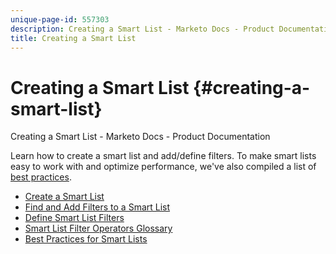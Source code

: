 ```yaml
---
unique-page-id: 557303
description: Creating a Smart List - Marketo Docs - Product Documentation
title: Creating a Smart List
---
```


# Creating a Smart List {#creating-a-smart-list}

Creating a Smart List - Marketo Docs - Product Documentation

Learn how to create a smart list and add/define filters.&nbsp;To make smart lists easy to work with and optimize performance, we've also compiled a list of [best practices](creating-a-smart-list/best-practices-for-smart-lists.md).&nbsp;

* [Create a Smart List](creating-a-smart-list/create-a-smart-list.md)
* [Find and Add Filters to a Smart List](creating-a-smart-list/find-and-add-filters-to-a-smart-list.md)
* [Define Smart List Filters](creating-a-smart-list/define-smart-list-filters.md)
* [Smart List Filter Operators Glossary](creating-a-smart-list/smart-list-filter-operators-glossary.md)
* [Best Practices for Smart Lists](creating-a-smart-list/best-practices-for-smart-lists.md)

